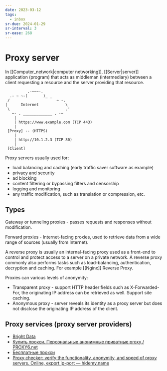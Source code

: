 ```yaml
---
date: 2023-03-12
tags:
  - inbox
sr-due: 2024-01-29
sr-interval: 3
sr-ease: 268
---
```


# Proxy server

In [[Computer_network|computer networking]], [[Server|server]] application
(program) that acts as middleman (intermediary) between a client requesting a
resource and the server providing that resource.

```
          .-~~~-.
  .- ~ ~-(       )_ _
 /                     ~ -.
|      Internet            \
 \                         .'
   ~- . _____________ . -~
    |
    | https://www.example.com (TCP 443)
    |
 [Proxy] -- (HTTPS)
    |
    | http://10.1.2.3 (TCP 80)
    |
 [Client]
```

Proxy servers usually used for:

- load balancing and caching (early traffic saver software as example)
- privacy and security
- ad blocking
- content filtering or bypassing filters and censorship
- logging and monitoring
- any traffic modification, such as translation or compression, etc.

## Types

Gateway or tunneling proxies - passes requests and responses without
modification.

Forward proxies - Internet-facing proxies, used to retrieve data from a wide
range of sources (usually from Internet).

A reverse proxy is usually an internal-facing proxy used as a front-end to
control and protect access to a server on a private network. A reverse proxy
commonly also performs tasks such as load-balancing, authentication, decryption
and caching. For example [[Nginx]] Reverse Proxy.

Proxies can various levels of anonymity:

- Transparent proxy - support HTTP header fields such as X-Forwarded-For, the
  originating IP address can be retrieved as well. Support site caching.
- Anonymous proxy - server reveals its identity as a proxy server but does not
  disclose the originating IP address of the client.

## Proxy services (proxy server providers)

- [Bright Data](https://brightdata.com/)
- [Купить прокси. Персональные анонимные приватные proxy / PROXY6.net](https://proxy6.net/)
- [Бесплатные прокси](https://advanced.name/ru/freeproxy)
- [Proxy checker: verify the functionality, anonymity, and speed of proxy servers. Online, export ip-port — hidemy.name](https://hidemy.name/en/proxy-checker/)
